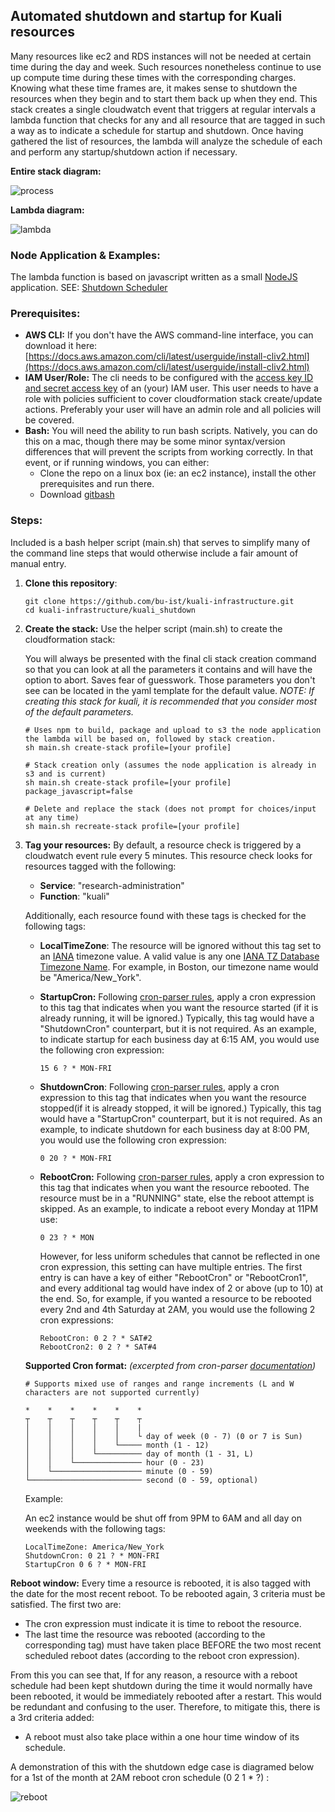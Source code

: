 ## Automated shutdown and startup for Kuali resources

Many resources like ec2 and RDS instances will not be needed at certain time during the day and week.
Such resources nonetheless continue to use up compute time during these times with the corresponding charges.
Knowing what these time frames are, it makes sense to shutdown the resources when they begin and to start them back up when they end.
This stack creates a single cloudwatch event that triggers at regular intervals a lambda function that checks for any and all resource that are tagged in such a way as to indicate a schedule for startup and shutdown.
Once having gathered the list of resources, the lambda will analyze the schedule of each and perform any startup/shutdown action if necessary.

**Entire stack diagram:**

![process](../lambda/shutdown_scheduler/process.png)

**Lambda diagram:**

![lambda](../lambda/shutdown_scheduler/lambda.png)



### Node Application & Examples:

The lambda function is based on javascript written as a small [NodeJS](https://nodejs.org/en/) application.
SEE: [Shutdown Scheduler](../lambda/shutdown_scheduler)

### Prerequisites:

- **AWS CLI:** 
  If you don't have the AWS command-line interface, you can download it here:
  [https://docs.aws.amazon.com/cli/latest/userguide/install-cliv2.html](https://docs.aws.amazon.com/cli/latest/userguide/install-cliv2.html)
- **IAM User/Role:**
  The cli needs to be configured with the [access key ID and secret access key](https://docs.aws.amazon.com/general/latest/gr/aws-sec-cred-types.html#access-keys-and-secret-access-keys) of an (your) IAM user. This user needs to have a role with policies sufficient to cover cloudformation stack create/update actions. Preferably your user will have an admin role and all policies will be covered.
- **Bash:**
  You will need the ability to run bash scripts. Natively, you can do this on a mac, though there may be some minor syntax/version differences that will prevent the scripts from working correctly. In that event, or if running windows, you can either:
  - Clone the repo on a linux box (ie: an ec2 instance), install the other prerequisites and run there.
  - Download [gitbash](https://git-scm.com/downloads)
       

### Steps:

Included is a bash helper script (main.sh) that serves to simplify many of the command line steps that would otherwise include a fair amount of manual entry. 

1. **Clone this repository**:

   ```
   git clone https://github.com/bu-ist/kuali-infrastructure.git
   cd kuali-infrastructure/kuali_shutdown
   ```

2. **Create the stack:**
   Use the helper script (main.sh) to create the cloudformation stack:

   You will always be presented with the final cli stack creation command so that you can look at all the parameters it contains and will have the option to abort. Saves fear of guesswork. Those parameters you don't see can be located in the yaml template for the default value.
   *NOTE: If creating this stack for kuali, it is recommended that you consider most of the default parameters.*

   ```
   # Uses npm to build, package and upload to s3 the node application the lambda will be based on, followed by stack creation.
   sh main.sh create-stack profile=[your profile]
   
   # Stack creation only (assumes the node application is already in s3 and is current)
   sh main.sh create-stack profile=[your profile] package_javascript=false
   
   # Delete and replace the stack (does not prompt for choices/input at any time)
   sh main.sh recreate-stack profile=[your profile]
   ```

3. **Tag your resources:**
   By default, a resource check is triggered by a cloudwatch event rule every 5 minutes.
   This resource check looks for resources tagged with the following:

   - **Service**: "research-administration"
   - **Function**: "kuali"

   Additionally, each resource found with these tags is checked for the following tags:

   - **LocalTimeZone**:
     The resource will be ignored without this tag set to an [IANA](https://www.iana.org/time-zones) timezone value. A valid value is any one [IANA TZ Database Timezone Name](https://en.wikipedia.org/wiki/List_of_tz_database_time_zones).
     For example, in Boston, our timezone name would be "America/New_York".

   - **StartupCron:**
     Following [cron-parser rules](https://www.npmjs.com/package/cron-parser), apply a cron expression to this tag that indicates when you want the resource started (if it is already running, it will be ignored.) Typically, this tag would have a "ShutdownCron" counterpart, but it is not required.
     As an example, to indicate startup for each business day at 6:15 AM, you would use the following cron expression:

     ```
     15 6 ? * MON-FRI
     ```

   - **ShutdownCron**:
     Following [cron-parser rules](https://www.npmjs.com/package/cron-parser), apply a cron expression to this tag that indicates when you want the resource stopped(if it is already stopped, it will be ignored.) Typically, this tag would have a "StartupCron" counterpart, but it is not required.
     As an example, to indicate shutdown for each business day at 8:00 PM, you would use the following cron expression: 

     ```
     0 20 ? * MON-FRI
     ```

   - **RebootCron:**
     Following [cron-parser rules](https://www.npmjs.com/package/cron-parser), apply a cron expression to this tag that indicates when you want the resource rebooted. The resource must be in a "RUNNING" state, else the reboot attempt is skipped. As an example, to indicate a reboot every Monday at 11PM use:

     ```
     0 23 ? * MON
     ```

     However, for less uniform schedules that cannot be reflected in one cron expression, this setting can have multiple entries. The first entry is can  have a key of either "RebootCron" or "RebootCron1", and every additional tag would have index of 2 or above (up to 10) at the end. So, for example, if you wanted a resource to be rebooted every 2nd and 4th Saturday at 2AM, you would use the following 2 cron expressions:

     ```
     RebootCron: 0 2 ? * SAT#2
     RebootCron2: 0 2 ? * SAT#4
     ```

   

   **Supported Cron format:** *(excerpted from cron-parser [documentation](https://www.npmjs.com/package/cron-parser))*

   ```
   # Supports mixed use of ranges and range increments (L and W characters are not supported currently)
   
   *    *    *    *    *    *
   ┬    ┬    ┬    ┬    ┬    ┬
   │    │    │    │    │    |
   │    │    │    │    │    └ day of week (0 - 7) (0 or 7 is Sun)
   │    │    │    │    └───── month (1 - 12)
   │    │    │    └────────── day of month (1 - 31, L)
   │    │    └─────────────── hour (0 - 23)
   │    └──────────────────── minute (0 - 59)
   └───────────────────────── second (0 - 59, optional)
   ```

   Example:

   An ec2 instance would be shut off from 9PM to 6AM and all day on weekends with the following tags:

   ```
   LocalTimeZone: America/New_York
   ShutdownCron: 0 21 ? * MON-FRI
   StartupCron 0 6 ? * MON-FRI
   ```

   

**Reboot window:**
Every time a resource is rebooted, it is also tagged with the date for the most recent reboot.
To be rebooted again, 3 criteria must be satisfied. The first two are:

- The cron expression must indicate it is time to reboot the resource.
- The last time the resource was rebooted (according to the corresponding tag) must have taken place BEFORE the two most recent scheduled reboot dates (according to the reboot cron expression).

From this you can see that, If for any reason, a resource with a reboot schedule had been kept shutdown during the time it would normally have been rebooted, it would be immediately rebooted after a restart. This would be redundant and confusing to the user.
Therefore, to mitigate this, there is a 3rd criteria added: 

- A reboot must also take place within a one hour time window of its schedule.

A demonstration of this with the shutdown edge case is diagramed below for a 1st of the month at 2AM reboot cron schedule (0 2 1 * ?) :

![reboot](../lambda/shutdown_scheduler/reboot.png)